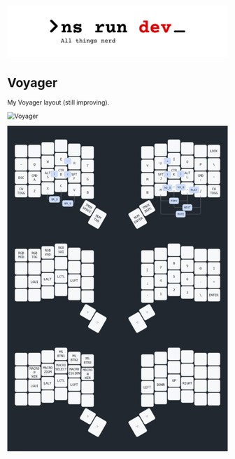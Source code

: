 ![Logo](./assets/GitHub.png)

# Voyager

My Voyager layout (still improving).

![Voyager](https://www.zsa.io/cdn-cgi/image/width=5104,quality=80,format=auto/@voyager/images/home/travel-setup-3.webp)

![Layout](/assets/keymap.png)
